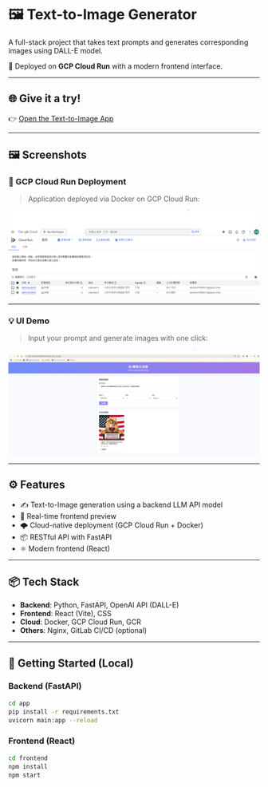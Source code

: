 # 🖼️ Text-to-Image Generator

A full-stack project that takes text prompts and generates corresponding images using DALL-E model.

🚀 Deployed on **GCP Cloud Run** with a modern frontend interface.

---

## 🌐 Give it a try!

👉 [Open the Text-to-Image App](https://dalle-frontend-641883752192.asia-east1.run.app/)

---

## 🖼️ Screenshots

### 🔧 GCP Cloud Run Deployment

> Application deployed via Docker on GCP Cloud Run:

![GCP Cloud Run](./png/cloud-run.png)

---

### 💡 UI Demo

> Input your prompt and generate images with one click:

![UI Demo](./png/ui-demo.png)

---

## ⚙️ Features

- ✍️ Text-to-Image generation using a backend LLM API model
- 🎨 Real-time frontend preview
- 🌩️ Cloud-native deployment (GCP Cloud Run + Docker)
- 📦 RESTful API with FastAPI
- ⚛️ Modern frontend (React)

---

## 📦 Tech Stack

- **Backend**: Python, FastAPI, OpenAI API (DALL-E)
- **Frontend**: React (Vite), CSS
- **Cloud**: Docker, GCP Cloud Run, GCR
- **Others**: Nginx, GitLab CI/CD (optional)

---

## 🚀 Getting Started (Local)

### Backend (FastAPI)

```bash
cd app
pip install -r requirements.txt
uvicorn main:app --reload
```

### Frontend (React)

```bash
cd frontend
npm install
npm start
```